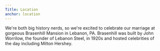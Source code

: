 ```yaml
---
Title: Location
anchor: location
---
```

We're both big history nerds, so we're excited to celebrate our marriage at gorgeous Brasenhill Mansion in Lebanon, PA. Brasenhill was built by John Worrilow, the founder of Lebanon Steel, in 1920s and hosted celebrities of the day including Milton Hershey.
